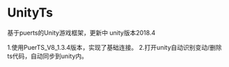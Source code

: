 # UnityTs
基于puerts的Unity游戏框架，更新中
unity版本2018.4

1.使用PuerTS_V8_1.3.4版本，实现了基础连接。
2.打开unity自动识别变动/删除ts代码，自动同步到unity内。

